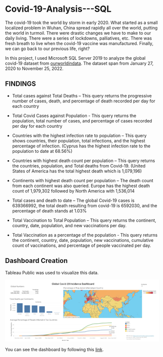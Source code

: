 # Covid-19-Analysis---SQL

The covid-19 took the world by storm in early 2020. What started as a small localized problem in Wuhan, China spread rapidly all over the world, putting the world in turmoil. There were drastic changes we have to make to our daily living. There were a series of lockdowns, palliatives, etc. There was fresh breath to live when the covid-19 vaccine was manufactured. Finally, we can go back to our previous life, right?


In this project, I used Microsoft SQL Server 2019 to analyze the global covid-19 dataset from [ourworldindata](https://ourworldindata.org/covid-deaths). The dataset span from January 27, 2020 to November 25, 2022.

## FINDINGS

* Total cases against Total Deaths – This query returns the progressive number of cases, death, and percentage of death recorded per day for each country

* Total Covid Cases against Population - This query returns the population, total number of cases, and percentage of cases recorded per day for each country

* Countries with the highest infection rate to population – This query shows countries, their population, total infections, and the highest percentage of infection. (Cyprus has the highest infection rate to the population to date at 68.56%)

* Countries with highest death count per population – This query returns the countries, population, and Total deaths from Covid-19. (United States of America has the total highest death which is 1,079,196)

* Continents with highest death count per population – The death count from each continent was also queried. Europe has the highest death count of 1,979,302 followed by North America with 1,536,014

* Total cases and death to date – The global Covid-19 cases is 639366992, the total death resulting from covid-19 is 6592030, and the percentage of death stands at 1.03%

* Total Vaccination to Total Population – This query returns the continent, country, date, population, and new vaccinations per day.

* Total Vaccination as a percentage of the population - This query returns the continent, country, date, population, new vaccinations, cumulative count of vaccinations, and percentage of people vaccinated per day.


## Dashboard Creation

Tableau Public was used to visualize this data.

![My Image](https://github.com/oladayotimileyin/Covid-19-Analysis---SQL/blob/a4d4d28ec134ab6688caa2110a56672da7332513/images/Covid-19%20Dashboard.png)

You can see the dashboard by following this [link](https://public.tableau.com/views/Covid-19Dashboard_16695628198640/Covid-19Dashboard?:language=en-US&:display_count=n&:origin=viz_share_link).

